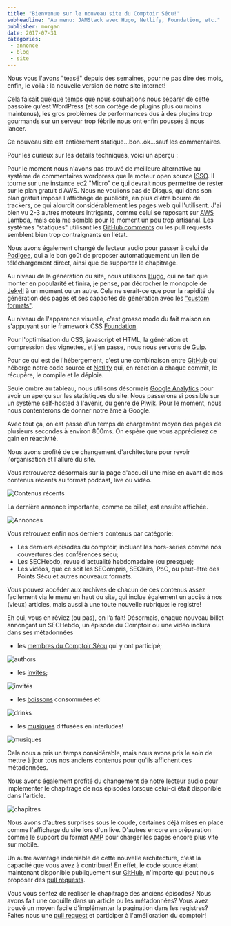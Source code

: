 ```yaml
---
title: "Bienvenue sur le nouveau site du Comptoir Sécu!"
subheadline: "Au menu: JAMStack avec Hugo, Netlify, Foundation, etc."
publisher: morgan
date: 2017-07-31
categories:
 - annonce
 - blog
 - site
---
```

Nous vous l'avons "teasé" depuis des semaines, pour ne pas dire des mois, enfin, le voilà : la nouvelle version de notre site internet!

Cela faisait quelque temps que nous souhaitions nous séparer de cette passoire qu'est WordPress (et son cortège de plugins plus ou moins maintenus), les gros problèmes de performances dus à des plugins trop gourmands sur un serveur trop fébrile nous ont enfin poussés à nous lancer.

Ce nouveau site est entièrement statique...bon..ok...sauf les commentaires.

Pour les curieux sur les détails techniques, voici un aperçu :

Pour le moment nous n'avons pas trouvé de meilleure alternative au système de commentaires wordpress que le moteur open source [ISSO](https://posativ.org/isso/). Il tourne sur une instance ec2 "Micro" ce qui devrait nous permettre de rester sur le plan gratuit d'AWS. Nous ne voulions pas de Disqus, qui dans son plan gratuit impose l'affichage de publicité, en plus d'être bourré de trackers, ce qui alourdit considérablement les pages web qui l'utilisent. J'ai bien vu 2-3 autres moteurs intrigants, comme celui se reposant sur [AWS Lambda](https://github.com/jimpick/lambda-comments), mais cela me semble pour le moment un peu trop artisanal. Les systèmes "statiques" utilisant les [GitHub comments](http://donw.io/post/github-comments/) ou les pull requests semblent bien trop contraignants en l'état.

Nous avons également changé de lecteur audio pour passer à celui de [Podigee](https://www.podigee.com/en/podcast-player/), qui a le bon goût de proposer automatiquement un lien de téléchargement direct, ainsi que de supporter le chapitrage.

Au niveau de la génération du site, nous utilisons [Hugo](https://gohugo.io/), qui ne fait que monter en popularité et finira, je pense, par décrocher le monopole de [Jekyll](https://jekyllrb.com/) à un moment ou un autre. Cela ne serait-ce que pour la rapidité de génération des pages et ses capacités de génération avec les ["custom formats"](https://gohugo.io/templates/output-formats/).

Au niveau de l'apparence visuelle, c'est grosso modo du fait maison en s'appuyant sur le framework CSS [Foundation](http://foundation.zurb.com/sites/docs/).

Pour l'optimisation du CSS, javascript et HTML, la génération et compression des vignettes, et j'en passe, nous nous servons de [Gulp](https://gulpjs.com/).

Pour ce qui est de l'hébergement, c'est une combinaison entre [GitHub](https://github.com/comptoirsecu/csec-hugo) qui héberge notre code source et [Netlify](https://www.netlify.com/) qui, en réaction à chaque commit, le récupère, le compile et le déploie.

Seule ombre au tableau, nous utilisons désormais [Google Analytics](https://www.google.com/analytics/) pour avoir un aperçu sur les statistiques du site. Nous passerons si possible sur un système self-hosted à l'avenir, du genre de [Piwik](https://piwik.org/). Pour le moment, nous nous contenterons de donner notre âme à Google.

 Avec tout ça, on est passé d’un temps de chargement moyen des pages de plusieurs secondes à environ 800ms. On espère que vous apprécierez ce gain en réactivité.

Nous avons profité de ce changement d'architecture pour revoir l'organisation et l'allure du site.

Vous retrouverez désormais sur la page d'accueil une mise en avant de nos contenus récents au format podcast, live ou vidéo.

![Contenus récents](/images/misc/newsite_1.jpg)

La dernière annonce importante, comme ce billet, est ensuite affichée.

![Annonces](/images/misc/newsite_2.jpg)

Vous retrouvez enfin nos derniers contenus par catégorie:

* Les derniers épisodes du comptoir, incluant les hors-séries comme nos couvertures des conférences sécu;
* Les SECHebdo, revue d'actualité hebdomadaire (ou presque);
* Les vidéos, que ce soit les SECompris, SEClairs, PoC, ou peut-être des Points Sécu et autres nouveaux formats.

Vous pouvez accéder aux archives de chacun de ces contenus assez facilement via le menu en haut du site, qui inclue également un accès à nos (vieux) articles, mais aussi à une toute nouvelle rubrique: le registre!

Eh oui, vous en rêviez (ou pas), on l’a fait! Désormais, chaque nouveau billet annonçant un SECHebdo, un épisode du Comptoir ou une vidéo inclura dans ses métadonnées

* les [membres du Comptoir Sécu](/authors) qui y ont participé;

![authors](/images/misc/new_site3.jpg)

* les [invités](/guests);

![invités](/images/misc/new_site4.jpg)


* les [boissons](/drinks) consommées et

![drinks](/images/misc/new_site5.jpg)


* les [musiques](/songs) diffusées en interludes!

![musiques](/images/misc/new_site6.jpg)


Cela nous a pris un temps considérable, mais nous avons pris le soin de mettre à jour tous nos anciens contenus pour qu'ils affichent ces métadonnées.

Nous avons également profité du changement de notre lecteur audio pour implémenter le chapitrage de nos épisodes lorsque celui-ci était disponible dans l'article.

![chapitres](/images/misc/new_site7.jpg)

Nous avons d'autres surprises sous le coude, certaines déjà mises en place comme l'affichage du site lors d'un live. D'autres encore en préparation comme le support du format [AMP](https://www.ampproject.org/learn/overview/) pour charger les pages encore plus vite sur mobile.

Un autre avantage indéniable de cette nouvelle architecture, c'est la capacité que vous avez à contribuer! En effet, le code source étant maintenant disponible publiquement sur [GitHub](https://github.com/comptoirsecu/csec-hugo), n'importe qui peut nous proposer des [pull requests](https://help.github.com/articles/about-pull-requests/).

Vous vous sentez de réaliser le chapitrage des anciens épisodes? Nous avons fait une coquille dans un article ou les métadonnées? Vous avez trouvé un moyen facile d'implémenter la pagination dans les registres? Faites nous une [pull request](http://blog.zenika.com/2017/01/24/pull-request-demystifie/) et participer à l'amélioration du comptoir!
